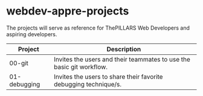 # webdev-appre-projects
The projects will serve as reference for ThePILLARS Web Developers and aspiring developers.

| Project | Description |
| --- | --- |
| 00-git | Invites the users and their teammates to use the basic git workflow. |
| 01-debugging | Invites the users to share their favorite debugging technique/s. |